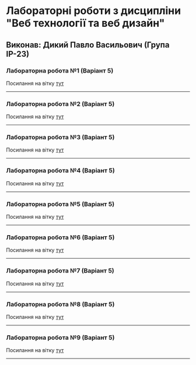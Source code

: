 # Лабораторні роботи з дисципліни "Веб технології та веб дизайн"

## Виконав: Дикий Павло Васильович (Група ІР-23)

### Лабораторна робота №1 (Варіант 5)
Посилання на вітку [тут](https://github.com/pavlo606/web_lab_1/pull/1)

***
### Лабораторна робота №2 (Варіант 5)
Посилання на вітку [тут](https://github.com/pavlo606/web_lab_1/pull/2)

***
### Лабораторна робота №3 (Варіант 5)
Посилання на вітку [тут](https://github.com/pavlo606/web_lab_1/pull/3)

***
### Лабораторна робота №4 (Варіант 5)
Посилання на вітку [тут](https://github.com/pavlo606/web_lab_1/pull/4)

***
### Лабораторна робота №5 (Варіант 5)
Посилання на вітку [тут](https://github.com/pavlo606/web_lab_1/pull/5)

***
### Лабораторна робота №6 (Варіант 5)
Посилання на вітку [тут](https://github.com/pavlo606/web_lab_1/pull/6)

***
### Лабораторна робота №7 (Варіант 5)
Посилання на вітку [тут](https://github.com/pavlo606/web_lab_1/pull/7)

***
### Лабораторна робота №8 (Варіант 5)
Посилання на вітку [тут](https://github.com/pavlo606/web_lab_1/pull/8)

***
### Лабораторна робота №9 (Варіант 5)
Посилання на вітку [тут](https://github.com/pavlo606/web_lab_1/pull/9)

***